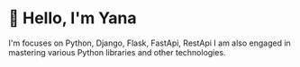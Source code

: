 # 👋 Hello, I'm Yana
I'm focuses on Python, Django, Flask, FastApi, RestApi 
I am also engaged in mastering various Python libraries and other technologies.
